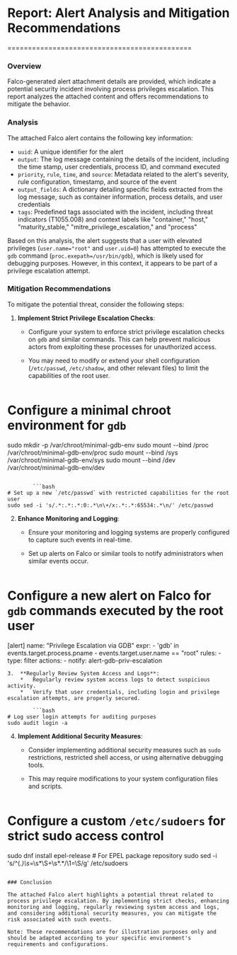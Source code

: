 # Report: Alert Analysis and Mitigation Recommendations
=============================================

### Overview

Falco-generated alert attachment details are provided, which indicate a potential security incident involving process privileges escalation. This report analyzes the attached content and offers recommendations to mitigate the behavior.

### Analysis

The attached Falco alert contains the following key information:

*   `uuid`: A unique identifier for the alert
*   `output`: The log message containing the details of the incident, including the time stamp, user credentials, process ID, and command executed
*   `priority`, `rule`, `time`, and `source`: Metadata related to the alert's severity, rule configuration, timestamp, and source of the event
*   `output_fields`: A dictionary detailing specific fields extracted from the log message, such as container information, process details, and user credentials
*   `tags`: Predefined tags associated with the incident, including threat indicators (T1055.008) and context labels like "container," "host," "maturity_stable," "mitre_privilege_escalation," and "process"

Based on this analysis, the alert suggests that a user with elevated privileges (`user.name="root"` and `user.uid=0`) has attempted to execute the `gdb` command (`proc.exepath=/usr/bin/gdb`), which is likely used for debugging purposes. However, in this context, it appears to be part of a privilege escalation attempt.

### Mitigation Recommendations

To mitigate the potential threat, consider the following steps:

1.  **Implement Strict Privilege Escalation Checks**:
    *   Configure your system to enforce strict privilege escalation checks on `gdb` and similar commands. This can help prevent malicious actors from exploiting these processes for unauthorized access.
    *   You may need to modify or extend your shell configuration (`/etc/passwd`, `/etc/shadow`, and other relevant files) to limit the capabilities of the root user.

        ```bash
# Configure a minimal chroot environment for `gdb`
sudo mkdir -p /var/chroot/minimal-gdb-env
sudo mount --bind /proc /var/chroot/minimal-gdb-env/proc
sudo mount --bind /sys /var/chroot/minimal-gdb-env/sys
sudo mount --bind /dev /var/chroot/minimal-gdb-env/dev
```

        ```bash
# Set up a new `/etc/passwd` with restricted capabilities for the root user
sudo sed -i 's/.*:.*:.*:0:.*\n\+/x:.*:.*:65534:.*\n/' /etc/passwd
```
2.  **Enhance Monitoring and Logging**:
    *   Ensure your monitoring and logging systems are properly configured to capture such events in real-time.
    *   Set up alerts on Falco or similar tools to notify administrators when similar events occur.

        ```yml
# Configure a new alert on Falco for `gdb` commands executed by the root user
[alert]
  name: "Privilege Escalation via GDB"
  expr:
    - 'gdb' in events.target.process.pname
    - events.target.user.name == "root"
  rules:
    - type: filter
      actions:
        - notify: alert-gdb-priv-escalation
```
3.  **Regularly Review System Access and Logs**:
    *   Regularly review system access logs to detect suspicious activity.
    *   Verify that user credentials, including login and privilege escalation attempts, are properly secured.

        ```bash
# Log user login attempts for auditing purposes
sudo audit login -a
```

4.  **Implement Additional Security Measures**:
    *   Consider implementing additional security measures such as `sudo` restrictions, restricted shell access, or using alternative debugging tools.
    *   This may require modifications to your system configuration files and scripts.

        ```bash
# Configure a custom `/etc/sudoers` for strict sudo access control
sudo dnf install epel-release  # For EPEL package repository
sudo sed -i 's/^\(.*\)\s*=\s*\S\+\s*.*/\1=\S/g' /etc/sudoers
```

### Conclusion

The attached Falco alert highlights a potential threat related to process privilege escalation. By implementing strict checks, enhancing monitoring and logging, regularly reviewing system access and logs, and considering additional security measures, you can mitigate the risk associated with such events.

Note: These recommendations are for illustration purposes only and should be adapted according to your specific environment's requirements and configurations.